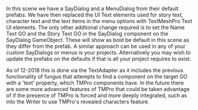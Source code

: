 In this scene we have a SayDialog and a MenuDialog from their default prefabs.
We have then replaced the UI Text elements used for story text, character text and the text items in the menu options with TextMeshPro Text UI elements.
The only other addtional change required is to set the Name Text GO and the Story Text GO in the SayDialog component on the SayDialog GameObject. These will show as bold be default in this scene as they differ from the prefab.
A similar approach can be used in any of your custom SayDialogs or menus is your projects.
Alternatively you may wish to update the prefabs on the defaults if that is all your project requires to exist.

As of 12-2018 this is done via the TextAdapter as it includes the previous functionality of fungus that attempts to find a component on the target GO with a 'text' property, which TMPro components have. In the future there are some more advanced features of TMPro that could be taken advantage of if the presence of TMPro is forced and more deeply integrated, such as into the Writer to use TMPro's revealed characters feature.